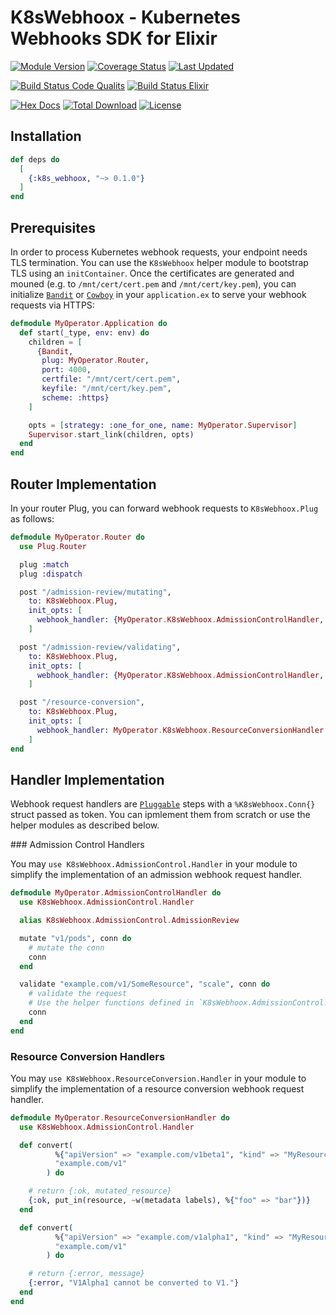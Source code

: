 # K8sWebhoox - Kubernetes Webhooks SDK for Elixir

[![Module Version](https://img.shields.io/hexpm/v/k8s_webhoox.svg)](https://hex.pm/packages/k8s_webhoox)
[![Coverage Status](https://coveralls.io/repos/github/mruoss/k8s_webhoox/badge.svg?branch=main)](https://coveralls.io/github/mruoss/k8s_webhoox?branch=main)
[![Last Updated](https://img.shields.io/github/last-commit/mruoss/k8s_webhoox.svg)](https://github.com/mruoss/k8s_webhoox/commits/main)

[![Build Status Code Qualits](https://github.com/mruoss/k8s_webhoox/actions/workflows/code_quality.yaml/badge.svg)](https://github.com/mruoss/k8s_webhoox/actions/workflows/code_quality.yaml)
[![Build Status Elixir](https://github.com/mruoss/k8s_webhoox/actions/workflows/elixir_matrix.yaml/badge.svg)](https://github.com/mruoss/k8s_webhoox/actions/workflows/elixir_matrix.yaml)

[![Hex Docs](https://img.shields.io/badge/hex-docs-lightgreen.svg)](https://hexdocs.pm/k8s_webhoox/)
[![Total Download](https://img.shields.io/hexpm/dt/k8s_webhoox.svg)](https://hex.pm/packages/k8s_webhoox)
[![License](https://img.shields.io/hexpm/l/k8s_webhoox.svg)](https://github.com/mruoss/k8s_webhoox/blob/main/LICENSE)

## Installation

```elixir
def deps do
  [
    {:k8s_webhoox, "~> 0.1.0"}
  ]
end
```

## Prerequisites

In order to process Kubernetes webhook requests, your endpoint needs TLS
termination. You can use the `K8sWebhoox` helper module to bootstrap TLS using
an `initContainer`. Once the certificates are generated and mouned (e.g. to
`/mnt/cert/cert.pem` and `/mnt/cert/key.pem`), you can initialize
[`Bandit`](https://github.com/mtrudel/bandit) or
[`Cowboy`](https://github.com/ninenines/cowboy) in your `application.ex` to
serve your webhook requests via HTTPS:

```elixir
defmodule MyOperator.Application do
  def start(_type, env: env) do
    children = [
      {Bandit,
       plug: MyOperator.Router,
       port: 4000,
       certfile: "/mnt/cert/cert.pem",
       keyfile: "/mnt/cert/key.pem",
       scheme: :https}
    ]

    opts = [strategy: :one_for_one, name: MyOperator.Supervisor]
    Supervisor.start_link(children, opts)
  end
end
```

## Router Implementation

In your router Plug, you can forward webhook requests to `K8sWebhoox.Plug` as
follows:

```elixir
defmodule MyOperator.Router do
  use Plug.Router

  plug :match
  plug :dispatch

  post "/admission-review/mutating",
    to: K8sWebhoox.Plug,
    init_opts: [
      webhook_handler: {MyOperator.K8sWebhoox.AdmissionControlHandler, webhook_type: :mutating}
    ]

  post "/admission-review/validating",
    to: K8sWebhoox.Plug,
    init_opts: [
      webhook_handler: {MyOperator.K8sWebhoox.AdmissionControlHandler, webhook_type: :validating}
    ]

  post "/resource-conversion",
    to: K8sWebhoox.Plug,
    init_opts: [
      webhook_handler: MyOperator.K8sWebhoox.ResourceConversionHandler
    ]
end
```

## Handler Implementation

Webhook request handlers are [`Pluggable`](https://hex.pm/packages/pluggable)
steps with a `%K8sWebhoox.Conn{}` struct passed as token. You can ipmlement
them from scratch or use the helper modules as described below.

### Admission Control Handlers

You may `use K8sWebhoox.AdmissionControl.Handler` in your module to simplify
the implementation of an admission webhook request handler.

```elixir
defmodule MyOperator.AdmissionControlHandler do
  use K8sWebhoox.AdmissionControl.Handler

  alias K8sWebhoox.AdmissionControl.AdmissionReview

  mutate "v1/pods", conn do
    # mutate the conn
    conn
  end

  validate "example.com/v1/SomeResource", "scale", conn do
    # validate the request
    # Use the helper functions defined in `K8sWebhoox.AdmissionControl.AdmissionReview`.
    conn
  end
end
```

### Resource Conversion Handlers

You may `use K8sWebhoox.ResourceConversion.Handler` in your module to simplify
the implementation of a resource conversion webhook request handler.

```elixir
defmodule MyOperator.ResourceConversionHandler do
  use K8sWebhoox.AdmissionControl.Handler

  def convert(
          %{"apiVersion" => "example.com/v1beta1", "kind" => "MyResource"} = resource,
          "example.com/v1"
        ) do

    # return {:ok, mutated_resource}
    {:ok, put_in(resource, ~w(metadata labels), %{"foo" => "bar"})}
  end

  def convert(
          %{"apiVersion" => "example.com/v1alpha1", "kind" => "MyResource"} = resource,
          "example.com/v1"
        ) do

    # return {:error, message}
    {:error, "V1Alpha1 cannot be converted to V1."}
  end
end
```
